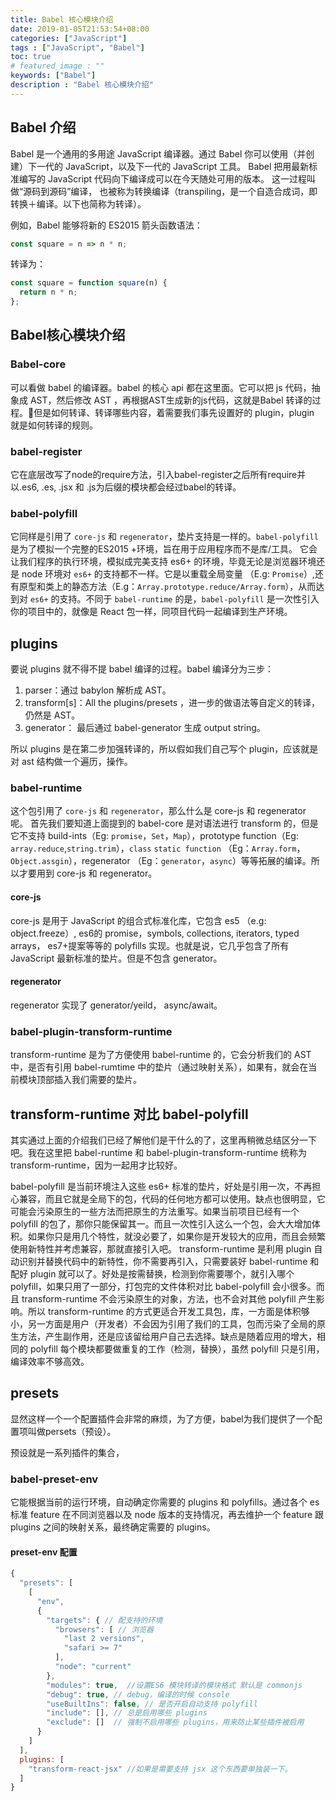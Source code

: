 ```yaml
---
title: Babel 核心模块介绍
date: 2019-01-05T21:53:54+08:00
categories: ["JavaScript"]
tags : ["JavaScript", "Babel"]
toc: true
# featured_image : ""
keywords: ["Babel"]
description : "Babel 核心模块介绍"
---
```

## Babel 介绍
Babel 是一个通用的多用途 JavaScript 编译器。通过 Babel 你可以使用（并创建）下一代的 JavaScript，以及下一代的 JavaScript 工具。
Babel 把用最新标准编写的 JavaScript 代码向下编译成可以在今天随处可用的版本。 这一过程叫做“源码到源码”编译， 也被称为转换编译（transpiling，是一个自造合成词，即转换＋编译。以下也简称为转译）。



例如，Babel 能够将新的 ES2015 箭头函数语法：
```js
const square = n => n * n;
```
转译为：
```js
const square = function square(n) {
  return n * n;
};
```

## Babel核心模块介绍

### Babel-core
可以看做 babel 的编译器。babel 的核心 api 都在这里面。它可以把 js 代码，抽象成 AST，然后修改 AST ，再根据AST生成新的js代码，这就是Babel 转译的过程。但是如何转译、转译哪些内容，着需要我们事先设置好的 plugin，plugin 就是如何转译的规则。

### babel-register
它在底层改写了node的require方法，引入babel-register之后所有require并以.es6, .es, .jsx 和 .js为后缀的模块都会经过babel的转译。

### babel-polyfill

它同样是引用了 `core-js` 和 `regenerator`，垫片支持是一样的。`babel-polyfill` 是为了模拟一个完整的ES2015 +环境，旨在用于应用程序而不是库/工具。
它会让我们程序的执行环境，模拟成完美支持 es6+ 的环境，毕竟无论是浏览器环境还是 node 环境对 `es6+` 的支持都不一样。它是以重载全局变量 （E.g: `Promise`）,还有原型和类上的静态方法（E.g：`Array.prototype.reduce/Array.form`），从而达到对 `es6+` 的支持。不同于 `babel-runtime` 的是，`babel-polyfill` 是一次性引入你的项目中的，就像是 React 包一样，同项目代码一起编译到生产环境。

## plugins
要说 plugins 就不得不提 babel 编译的过程。babel 编译分为三步：

1. parser：通过 babylon 解析成 AST。
2. transform[s]：All the plugins/presets ，进一步的做语法等自定义的转译，仍然是 AST。
3. generator： 最后通过 babel-generator 生成  output string。

所以 plugins 是在第二步加强转译的，所以假如我们自己写个 plugin，应该就是对 ast 结构做一个遍历，操作。

### babel-runtime

这个包引用了 `core-js` 和 `regenerator`，那么什么是 core-js 和 regenerator 呢。
首先我们要知道上面提到的 babel-core 是对语法进行 transform 的，但是它不支持 build-ints（Eg: `promise`，`Set`，`Map`），prototype function（Eg: `array.reduce`,`string.trim`），`class` `static function` （Eg：`Array.form`，`Object.assgin`），regenerator （Eg：`generator`，`async`）等等拓展的编译。所以才要用到 core-js 和 regenerator。
#### core-js
core-js 是用于 JavaScript 的组合式标准化库，它包含 es5 （e.g: object.freeze）, es6的 promise，symbols, collections, iterators, typed arrays， es7+提案等等的 polyfills 实现。也就是说，它几乎包含了所有 JavaScript 最新标准的垫片。但是不包含 generator。

#### regenerator
regenerator 实现了 generator/yeild， async/await。

### babel-plugin-transform-runtime
transform-runtime 是为了方便使用 babel-runtime 的，它会分析我们的 AST 中，是否有引用 babel-rumtime 中的垫片（通过映射关系），如果有，就会在当前模块顶部插入我们需要的垫片。

## transform-runtime 对比 babel-polyfill
其实通过上面的介绍我们已经了解他们是干什么的了，这里再稍微总结区分一下吧。我在这里把 babel-runtime 和 babel-plugin-transform-runtime 统称为 transform-runtime，因为一起用才比较好。

babel-polyfill 是当前环境注入这些 es6+ 标准的垫片，好处是引用一次，不再担心兼容，而且它就是全局下的包，代码的任何地方都可以使用。缺点也很明显，它可能会污染原生的一些方法而把原生的方法重写。如果当前项目已经有一个 polyfill 的包了，那你只能保留其一。而且一次性引入这么一个包，会大大增加体积。如果你只是用几个特性，就没必要了，如果你是开发较大的应用，而且会频繁使用新特性并考虑兼容，那就直接引入吧。
transform-runtime 是利用 plugin 自动识别并替换代码中的新特性，你不需要再引入，只需要装好 babel-runtime 和 配好 plugin 就可以了。好处是按需替换，检测到你需要哪个，就引入哪个 polyfill，如果只用了一部分，打包完的文件体积对比 babel-polyfill 会小很多。而且 transform-runtime 不会污染原生的对象，方法，也不会对其他 polyfill 产生影响。所以 transform-runtime 的方式更适合开发工具包，库，一方面是体积够小，另一方面是用户（开发者）不会因为引用了我们的工具，包而污染了全局的原生方法，产生副作用，还是应该留给用户自己去选择。缺点是随着应用的增大，相同的 polyfill 每个模块都要做重复的工作（检测，替换），虽然 polyfill 只是引用，编译效率不够高效。

## presets
显然这样一个一个配置插件会非常的麻烦，为了方便，babel为我们提供了一个配置项叫做persets（预设）。

预设就是一系列插件的集合，

### babel-preset-env
它能根据当前的运行环境，自动确定你需要的 plugins 和 polyfills。通过各个 es标准 feature 在不同浏览器以及 node 版本的支持情况，再去维护一个 feature 跟 plugins 之间的映射关系，最终确定需要的 plugins。

#### preset-env 配置
```js
{
  "presets": [
    [
      "env",
      {
        "targets": { // 配支持的环境
          "browsers": [ // 浏览器
            "last 2 versions",
            "safari >= 7"
          ],
          "node": "current"
        },
        "modules": true,  //设置ES6 模块转译的模块格式 默认是 commonjs
        "debug": true, // debug，编译的时候 console
        "useBuiltIns": false, // 是否开启自动支持 polyfill
        "include": [], // 总是启用哪些 plugins
        "exclude": []  // 强制不启用哪些 plugins，用来防止某些插件被启用
      }
    ]
  ],
  plugins: [
    "transform-react-jsx" //如果是需要支持 jsx 这个东西要单独装一下。
  ]
}
```

